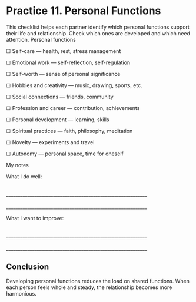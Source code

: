 # Practice 11. Personal Functions

This checklist helps each partner identify which personal functions support their life and relationship. Check which ones are developed and which need attention.
Personal functions

☐ Self-care — health, rest, stress management

☐ Emotional work — self-reflection, self-regulation

☐ Self-worth — sense of personal significance

☐ Hobbies and creativity — music, drawing, sports, etc.

☐ Social connections — friends, community

☐ Profession and career — contribution, achievements

☐ Personal development — learning, skills

☐ Spiritual practices — faith, philosophy, meditation

☐ Novelty — experiments and travel

☐ Autonomy — personal space, time for oneself

My notes

What I do well:

<br/>
____________________________________________________________
<br/><br/>
____________________________________________________________

What I want to improve:

<br/>
____________________________________________________________
<br/><br/>
____________________________________________________________

## Conclusion

Developing personal functions reduces the load on shared functions. When each person feels whole and steady, the relationship becomes more harmonious.


